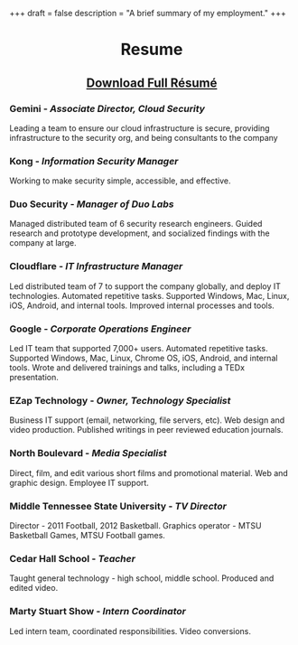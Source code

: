 +++
draft = false
description = "A brief summary of my employment."
+++

<center><h1>Resume</h1></center>

## <p style="text-align: center;"> [Download Full Résumé](/files/resume.pdf) </p> ##

### Gemini - *Associate Director, Cloud Security* ###
Leading a team to ensure our cloud infrastructure is secure, providing infrastructure to the security org, and being consultants to the company

### Kong - *Information Security Manager* ###
Working to make security simple, accessible, and effective.

### Duo Security - *Manager of Duo Labs* ###
Managed distributed team of 6 security research engineers.
Guided research and prototype development, and socialized findings with the company at large.

### Cloudflare - *IT Infrastructure Manager* ###
Led distributed team of 7 to support the company globally, and deploy IT technologies.
Automated repetitive tasks. Supported Windows, Mac, Linux, iOS, Android, and internal tools.
Improved internal processes and tools.

### Google - *Corporate Operations Engineer* ###
Led IT team that supported 7,000+ users.
Automated repetitive tasks.
Supported Windows, Mac, Linux, Chrome OS, iOS, Android, and internal tools.
Wrote and delivered trainings and talks, including a TEDx presentation.

### EZap Technology - *Owner, Technology Specialist* ###
Business IT support (email, networking, file servers, etc).
Web design and video production.
Published writings in peer­ reviewed education journals.

### North Boulevard - *Media Specialist* ###
Direct, film, and edit various short films and promotional material.
Web and graphic design.
Employee IT support.

### Middle Tennessee State University - *TV Director* ###
Director - 2011 Football, 2012 Basketball.
Graphics operator - MTSU Basketball Games, MTSU Football games.

### Cedar Hall School - *Teacher* ###
Taught general technology - high school, middle school.
Produced and edited video.

### Marty Stuart Show - *Intern Coordinator* ####
Led intern team, coordinated responsibilities.
Video conversions.
